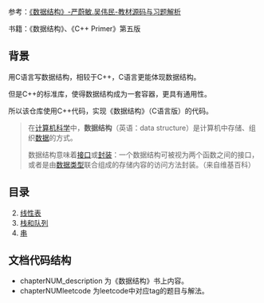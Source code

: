 参考：[《数据结构》-严蔚敏.吴伟民-教材源码与习题解析](https://github.com/kangjianwei/Data-Structure)

书籍：《数据结构》、《C++ Primer》第五版

## 背景

用C语言写数据结构，相较于C++，C语言更能体现数据结构。

但是C++的标准库，使得数据结构成为一套容器，更具有通用性。

所以该仓库使用C++代码，实现《数据结构》（C语言版）的代码。



> 在[计算机科学](https://zh.wikipedia.org/wiki/计算机科学)中，**数据结构**（英语：data structure）是计算机中存储、组织[数据](https://zh.wikipedia.org/wiki/数据)的方式。
>
> 数据结构意味着[接口](https://zh.wikipedia.org/wiki/介面_(電腦科學))或[封装](https://zh.wikipedia.org/wiki/封装_(计算机科学))：一个数据结构可被视为两个函数之间的接口，或者是由[数据类型](https://zh.wikipedia.org/wiki/數據類型)联合组成的存储内容的访问方法封装。（来自维基百科）

## 目录
2. [线性表](./chapter2_线性表)
3. [栈和队列](./chapter3_栈和队列)
4. [串](./chapter4_串)

## 文档代码结构
* chapterNUM_description 为《数据结构》书上内容。
* chapterNUMleetcode 为leetcode中对应tag的题目与解法。